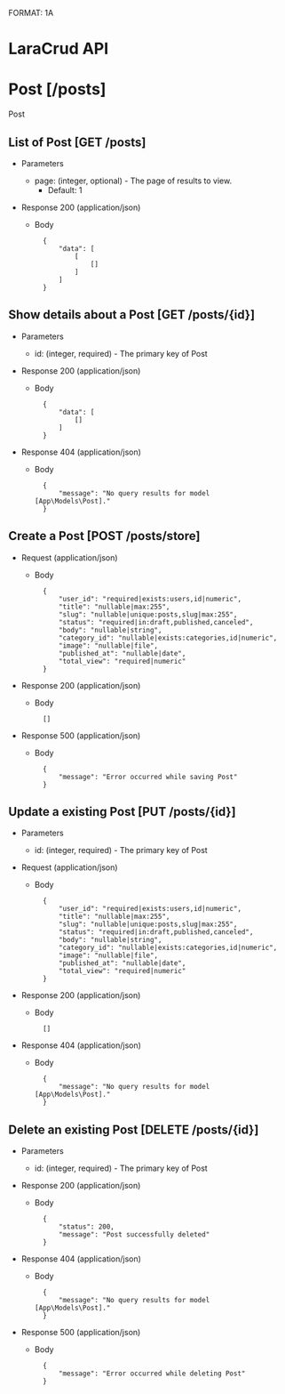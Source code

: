 FORMAT: 1A

# LaraCrud API

# Post [/posts]
Post

## List of Post [GET /posts]


+ Parameters
    + page: (integer, optional) - The page of results to view.
        + Default: 1

+ Response 200 (application/json)
    + Body

            {
                "data": [
                    [
                        []
                    ]
                ]
            }

## Show details about a Post [GET /posts/{id}]


+ Parameters
    + id: (integer, required) - The primary key of Post

+ Response 200 (application/json)
    + Body

            {
                "data": [
                    []
                ]
            }

+ Response 404 (application/json)
    + Body

            {
                "message": "No query results for model [App\Models\Post]."
            }

## Create a Post [POST /posts/store]


+ Request (application/json)
    + Body

            {
                "user_id": "required|exists:users,id|numeric",
                "title": "nullable|max:255",
                "slug": "nullable|unique:posts,slug|max:255",
                "status": "required|in:draft,published,canceled",
                "body": "nullable|string",
                "category_id": "nullable|exists:categories,id|numeric",
                "image": "nullable|file",
                "published_at": "nullable|date",
                "total_view": "required|numeric"
            }

+ Response 200 (application/json)
    + Body

            []

+ Response 500 (application/json)
    + Body

            {
                "message": "Error occurred while saving Post"
            }

## Update a existing Post [PUT /posts/{id}]


+ Parameters
    + id: (integer, required) - The primary key of Post

+ Request (application/json)
    + Body

            {
                "user_id": "required|exists:users,id|numeric",
                "title": "nullable|max:255",
                "slug": "nullable|unique:posts,slug|max:255",
                "status": "required|in:draft,published,canceled",
                "body": "nullable|string",
                "category_id": "nullable|exists:categories,id|numeric",
                "image": "nullable|file",
                "published_at": "nullable|date",
                "total_view": "required|numeric"
            }

+ Response 200 (application/json)
    + Body

            []

+ Response 404 (application/json)
    + Body

            {
                "message": "No query results for model [App\Models\Post]."
            }

## Delete an existing Post [DELETE /posts/{id}]


+ Parameters
    + id: (integer, required) - The primary key of Post

+ Response 200 (application/json)
    + Body

            {
                "status": 200,
                "message": "Post successfully deleted"
            }

+ Response 404 (application/json)
    + Body

            {
                "message": "No query results for model [App\Models\Post]."
            }

+ Response 500 (application/json)
    + Body

            {
                "message": "Error occurred while deleting Post"
            }